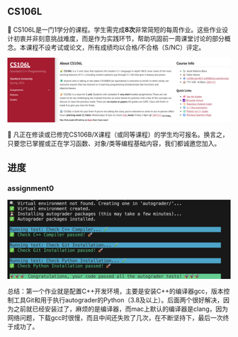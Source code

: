 ## CS106L

🥕 CS106L是一门1学分的课程。学生需完成**8次**非常简短的每周作业。这些作业设计初衷并非刻意挑战难度，而是作为实践环节，帮助巩固前一周课堂讨论的部分概念。本课程不设考试或论文，所有成绩均以合格/不合格（S/NC）评定。

![image-20250613164456420](assets/image-20250613164456420.png)

🥦 凡正在修读或已修完CS106B/X课程（或同等课程）的学生均可报名。换言之，只要您已掌握或正在学习函数、对象/类等编程基础内容，我们都诚邀您加入。



## 进度

### assignment0

![Screenshot 2025-06-14 at 02.21.46](assets/Screenshot%202025-06-14%20at%2002.21.46.png)

总结：第一个作业就是配置C++开发环境，主要是安装C++的编译器gcc，版本控制工具Git和用于执行autograder的Python（3.8及以上）。后面两个很好解决，因为之前就已经安装过了，麻烦的是编译器，而mac上默认的编译器是clang，因为网络问题，下载gcc时很慢，而且中间还失败了几次，在不断坚持下，最后一次终于成功了。

